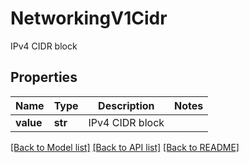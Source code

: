 # NetworkingV1Cidr

IPv4 CIDR block

## Properties
Name | Type | Description | Notes
------------ | ------------- | ------------- | -------------
**value** | **str** | IPv4 CIDR block | 

[[Back to Model list]](../README.md#documentation-for-models) [[Back to API list]](../README.md#documentation-for-api-endpoints) [[Back to README]](../README.md)


